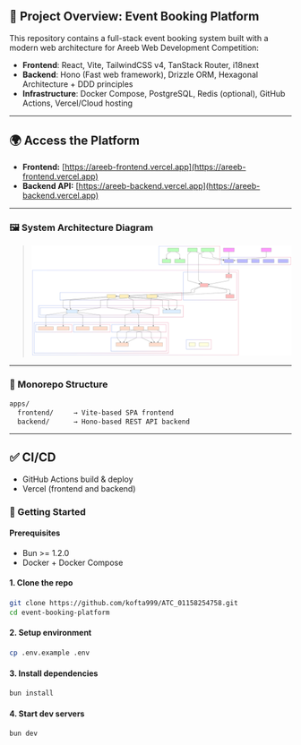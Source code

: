 ## 🧭 Project Overview: Event Booking Platform

This repository contains a full-stack event booking system built with a modern web architecture for Areeb Web Development Competition:

- **Frontend**: React, Vite, TailwindCSS v4, TanStack Router, i18next
- **Backend**: Hono (Fast web framework), Drizzle ORM, Hexagonal Architecture + DDD principles
- **Infrastructure**: Docker Compose, PostgreSQL, Redis (optional), GitHub Actions, Vercel/Cloud hosting

---

## 🌍 Access the Platform

- **Frontend:** [https://areeb-frontend.vercel.app](https://areeb-frontend.vercel.app)
- **Backend API:** [https://areeb-backend.vercel.app](https://areeb-backend.vercel.app)

---

### 🖼️ System Architecture Diagram

> ![System Architecture](./docs/architecture.svg)

---

### 📁 Monorepo Structure

```
apps/
  frontend/     → Vite-based SPA frontend
  backend/      → Hono-based REST API backend
```

---

## ✅ CI/CD

- GitHub Actions build & deploy
- Vercel (frontend and backend)

### 🚀 Getting Started

#### Prerequisites

- Bun >= 1.2.0
- Docker + Docker Compose

#### 1. Clone the repo

```bash
git clone https://github.com/kofta999/ATC_01158254758.git
cd event-booking-platform
```

#### 2. Setup environment

```bash
cp .env.example .env
```

#### 3. Install dependencies

```bash
bun install
```

#### 4. Start dev servers

```bash
bun dev
```
